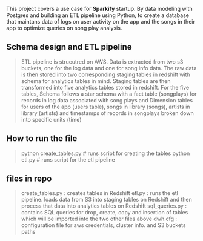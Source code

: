 This project covers a use case for **Sparkify** startup. By data modeling with Postgres and building an ETL pipeline using Python, to create a database that maintans data of logs on user activity on the app and the songs in their app to optimize queries on song play analysis. 


## Schema design and ETL pipeline

> ETL pipeline is strucutred on AWS. Data is extracted from two s3 buckets, one for the log data and one for song info data. The raw data is then stored into two corresponding staging tables in redshift with schema for analytics tables in mind. Staging tables are then transformed  into  five analytics tables  stored in redshift.
For the five tables, Schema follows a star schema with a fact table (songplays) for records in log data associated with song plays and Dimension tables for users of the app (users table), songs in library (songs), artists in library (artists) and timestamps of records in songplays broken down into specific units (time)

## How to run the file
> python create_tables.py    # runs script for creating the tables
> python etl.py              # runs script for the etl pipeline


## files in repo
>  create_tables.py :  creates tables in Redshift
>  etl.py : runs the etl pipeline. loads data from S3 into staging tables on Redshift and then process that data into  analytics tables on Redshift
>  sql_queries.py :   contains SQL queries for drop, create, copy and insertion of tables which will be imported into the two other files above
> dwh.cfg  : configuration file for aws credentials, cluster info. and S3 buckets paths

